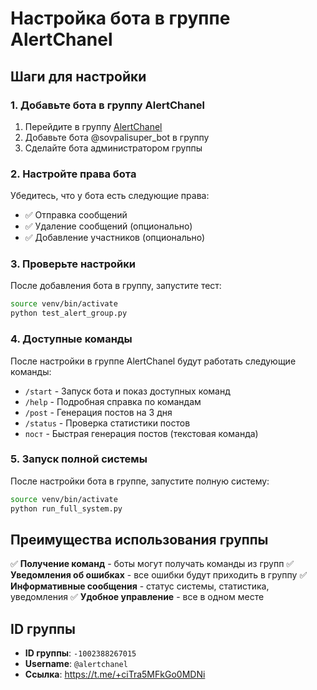 # Настройка бота в группе AlertChanel

## Шаги для настройки

### 1. Добавьте бота в группу AlertChanel

1. Перейдите в группу [AlertChanel](https://t.me/+ciTra5MFkGo0MDNi)
2. Добавьте бота @sovpalisuper_bot в группу
3. Сделайте бота администратором группы

### 2. Настройте права бота

Убедитесь, что у бота есть следующие права:
- ✅ Отправка сообщений
- ✅ Удаление сообщений (опционально)
- ✅ Добавление участников (опционально)

### 3. Проверьте настройки

После добавления бота в группу, запустите тест:

```bash
source venv/bin/activate
python test_alert_group.py
```

### 4. Доступные команды

После настройки в группе AlertChanel будут работать следующие команды:

- `/start` - Запуск бота и показ доступных команд
- `/help` - Подробная справка по командам
- `/post` - Генерация постов на 3 дня
- `/status` - Проверка статистики постов
- `пост` - Быстрая генерация постов (текстовая команда)

### 5. Запуск полной системы

После настройки бота в группе, запустите полную систему:

```bash
source venv/bin/activate
python run_full_system.py
```

## Преимущества использования группы

✅ **Получение команд** - боты могут получать команды из групп
✅ **Уведомления об ошибках** - все ошибки будут приходить в группу
✅ **Информативные сообщения** - статус системы, статистика, уведомления
✅ **Удобное управление** - все в одном месте

## ID группы

- **ID группы**: `-1002388267015`
- **Username**: `@alertchanel`
- **Ссылка**: https://t.me/+ciTra5MFkGo0MDNi
